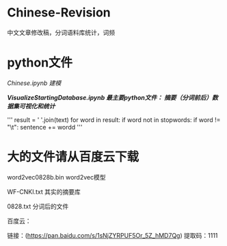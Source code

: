 # Chinese-Revision
中文文章修改稿，分词语料库统计，词频


# python文件

*Chinese.ipynb   建模*

***VisualizeStartingDatabase.ipynb  最主要python文件： 摘要（分词前后）数据集可视化和统计***

'''
     result = ' '.join(text)
     for word in result:
         if word not in stopwords:
             if word != "\t":
                 sentence += wordd
'''

# 大的文件请从百度云下载

word2vec0828b.bin   word2vec模型

WF-CNKI.txt  其实的摘要库

0828.txt 分词后的文件

百度云：

链接：(https://pan.baidu.com/s/1sNjZYRPUF5Or_5Z_hMD7Qg)
提取码：1111 
